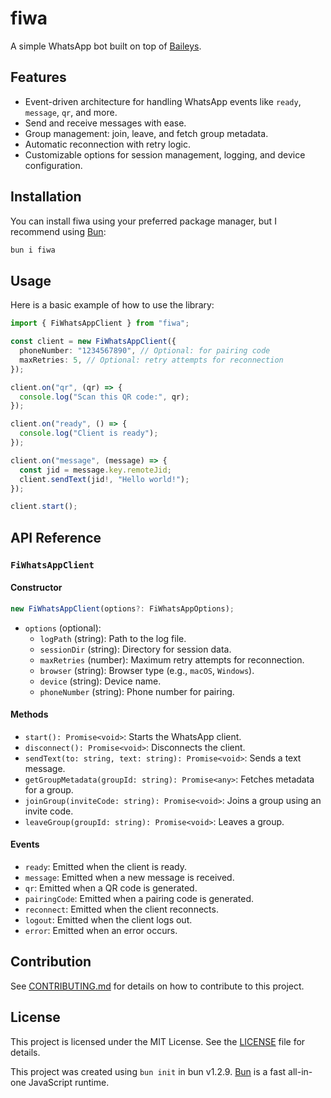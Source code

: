 # fiwa

A simple WhatsApp bot built on top of [Baileys](https://github.com/WhiskeySockets/Baileys).

## Features

- Event-driven architecture for handling WhatsApp events like `ready`, `message`, `qr`, and more.
- Send and receive messages with ease.
- Group management: join, leave, and fetch group metadata.
- Automatic reconnection with retry logic.
- Customizable options for session management, logging, and device configuration.

## Installation

You can install fiwa using your preferred package manager, but I recommend using [Bun](https://bun.sh):

```bash
bun i fiwa
```

## Usage

Here is a basic example of how to use the library:

```ts
import { FiWhatsAppClient } from "fiwa";

const client = new FiWhatsAppClient({
  phoneNumber: "1234567890", // Optional: for pairing code
  maxRetries: 5, // Optional: retry attempts for reconnection
});

client.on("qr", (qr) => {
  console.log("Scan this QR code:", qr);
});

client.on("ready", () => {
  console.log("Client is ready");
});

client.on("message", (message) => {
  const jid = message.key.remoteJid;
  client.sendText(jid!, "Hello world!");
});

client.start();
```

## API Reference

### `FiWhatsAppClient`

#### Constructor

```ts
new FiWhatsAppClient(options?: FiWhatsAppOptions);
```

- `options` (optional):
  - `logPath` (string): Path to the log file.
  - `sessionDir` (string): Directory for session data.
  - `maxRetries` (number): Maximum retry attempts for reconnection.
  - `browser` (string): Browser type (e.g., `macOS`, `Windows`).
  - `device` (string): Device name.
  - `phoneNumber` (string): Phone number for pairing.

#### Methods

- `start(): Promise<void>`: Starts the WhatsApp client.
- `disconnect(): Promise<void>`: Disconnects the client.
- `sendText(to: string, text: string): Promise<void>`: Sends a text message.
- `getGroupMetadata(groupId: string): Promise<any>`: Fetches metadata for a group.
- `joinGroup(inviteCode: string): Promise<void>`: Joins a group using an invite code.
- `leaveGroup(groupId: string): Promise<void>`: Leaves a group.

#### Events

- `ready`: Emitted when the client is ready.
- `message`: Emitted when a new message is received.
- `qr`: Emitted when a QR code is generated.
- `pairingCode`: Emitted when a pairing code is generated.
- `reconnect`: Emitted when the client reconnects.
- `logout`: Emitted when the client logs out.
- `error`: Emitted when an error occurs.

## Contribution

See [CONTRIBUTING.md](CONTRIBUTING.md) for details on how to contribute to this project.

## License

This project is licensed under the MIT License. See the [LICENSE](LICENSE) file for details.

This project was created using `bun init` in bun v1.2.9. [Bun](https://bun.sh) is a fast all-in-one JavaScript runtime.
